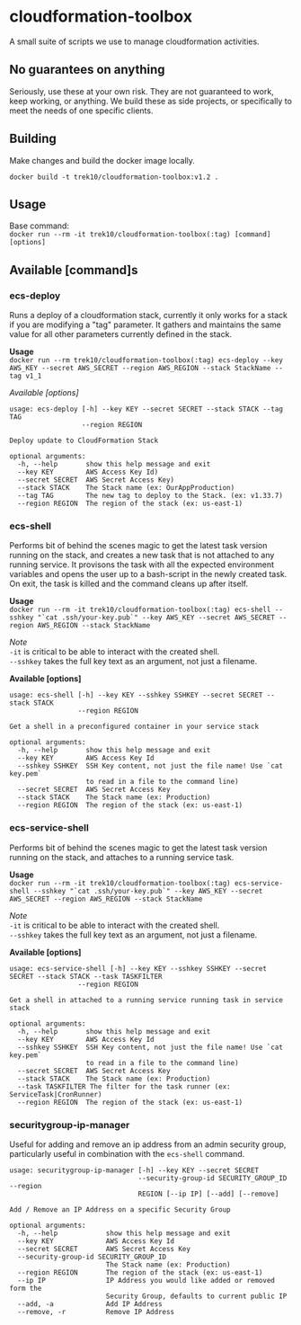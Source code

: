 # cloudformation-toolbox

A small suite of scripts we use to manage cloudformation activities.

## No guarantees on anything

Seriously, use these at your own risk. They are not guaranteed to work, keep working, or anything. We build these as side projects, or specifically to meet the needs of one specific clients.

## Building

Make changes and build the docker image locally.

    docker build -t trek10/cloudformation-toolbox:v1.2 .

## Usage

Base command:  
`docker run --rm -it trek10/cloudformation-toolbox(:tag) [command] [options]`

## Available [command]s

### ecs-deploy

Runs a deploy of a cloudformation stack, currently it only works for a stack if you are modifying a "tag" parameter. It gathers and maintains the same value for all other parameters currently defined in the stack.

__Usage__  
`docker run --rm trek10/cloudformation-toolbox(:tag) ecs-deploy --key AWS_KEY --secret AWS_SECRET --region AWS_REGION --stack StackName --tag v1_1`

_Available [options]_

```
usage: ecs-deploy [-h] --key KEY --secret SECRET --stack STACK --tag TAG
                  --region REGION

Deploy update to CloudFormation Stack

optional arguments:
  -h, --help       show this help message and exit
  --key KEY        AWS Access Key Id)
  --secret SECRET  AWS Secret Access Key)
  --stack STACK    The Stack name (ex: OurAppProduction)
  --tag TAG        The new tag to deploy to the Stack. (ex: v1.33.7)
  --region REGION  The region of the stack (ex: us-east-1)
```

### ecs-shell
Performs bit of behind the scenes magic to get the latest task version running on the stack, and creates a new task that is not attached to any running service. It provisons the task with all the expected environment variables and opens the user up to a bash-script in the newly created task. On exit, the task is killed and the command cleans up after itself.

__Usage__  
``docker run --rm -it trek10/cloudformation-toolbox(:tag) ecs-shell --sshkey "`cat .ssh/your-key.pub`" --key AWS_KEY --secret AWS_SECRET --region AWS_REGION --stack StackName``

_Note_  
`-it` is critical to be able to interact with the created shell.  
`--sshkey` takes the full key text as an argument, not just a filename.

__Available [options]__
```
usage: ecs-shell [-h] --key KEY --sshkey SSHKEY --secret SECRET --stack STACK
                 --region REGION

Get a shell in a preconfigured container in your service stack

optional arguments:
  -h, --help       show this help message and exit
  --key KEY        AWS Access Key Id
  --sshkey SSHKEY  SSH Key content, not just the file name! Use `cat key.pem`
                   to read in a file to the command line)
  --secret SECRET  AWS Secret Access Key
  --stack STACK    The Stack name (ex: Production)
  --region REGION  The region of the stack (ex: us-east-1)
```

### ecs-service-shell
Performs bit of behind the scenes magic to get the latest task version running on the stack, and attaches to a running service task. 

__Usage__  
``docker run --rm -it trek10/cloudformation-toolbox(:tag) ecs-service-shell --sshkey "`cat .ssh/your-key.pub`" --key AWS_KEY --secret AWS_SECRET --region AWS_REGION --stack StackName``

_Note_  
`-it` is critical to be able to interact with the created shell.  
`--sshkey` takes the full key text as an argument, not just a filename.

__Available [options]__
```
usage: ecs-service-shell [-h] --key KEY --sshkey SSHKEY --secret SECRET --stack STACK --task TASKFILTER
                 --region REGION

Get a shell in attached to a running service running task in service stack

optional arguments:
  -h, --help       show this help message and exit
  --key KEY        AWS Access Key Id
  --sshkey SSHKEY  SSH Key content, not just the file name! Use `cat key.pem`
                   to read in a file to the command line)
  --secret SECRET  AWS Secret Access Key
  --stack STACK    The Stack name (ex: Production)
  --task TASKFILTER The filter for the task runner (ex: ServiceTask|CronRunner)
  --region REGION  The region of the stack (ex: us-east-1)
```

### securitygroup-ip-manager
Useful for adding and remove an ip address from an admin security group, particularly useful in combination with the `ecs-shell` command.

```
usage: securitygroup-ip-manager [-h] --key KEY --secret SECRET
                                --security-group-id SECURITY_GROUP_ID --region
                                REGION [--ip IP] [--add] [--remove]

Add / Remove an IP Address on a specific Security Group

optional arguments:
  -h, --help            show this help message and exit
  --key KEY             AWS Access Key Id
  --secret SECRET       AWS Secret Access Key
  --security-group-id SECURITY_GROUP_ID
                        The Stack name (ex: Production)
  --region REGION       The region of the stack (ex: us-east-1)
  --ip IP               IP Address you would like added or removed form the
                        Security Group, defaults to current public IP
  --add, -a             Add IP Address
  --remove, -r          Remove IP Address
  ```
  
